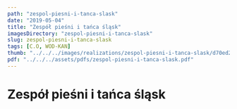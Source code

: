 ```yaml
---
path: "zespol-piesni-i-tanca-slask"
date: "2019-05-04"
title: "Zespół pieśni i tańca śląsk"
imagesDirectory: "zespol-piesni-i-tanca-slask"
slug: zespol-piesni-i-tanca-slask
tags: [C.O, WOD-KAN]
thumb: "../../../images/realizations/zespol-piesni-i-tanca-slask/d70ed27f2032c302d764a57090bd5865.jpg"
pdf: "../../../assets/pdfs/zespol-piesni-i-tanca-slask.pdf"
---
```


# Zespół pieśni i tańca śląsk
